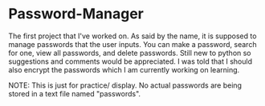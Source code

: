 # Password-Manager
The first project that I've worked on. As said by the name, it is supposed to manage passwords that the user inputs. You can make a password, search for one, view all passwords, and delete passwords. Still new to python so suggestions and comments would be appreciated. I was told that I should also encrypt the passwords which I am currently working on learning.

NOTE: This is just for practice/ display. No actual passwords are being stored in a text file named "passwords".
